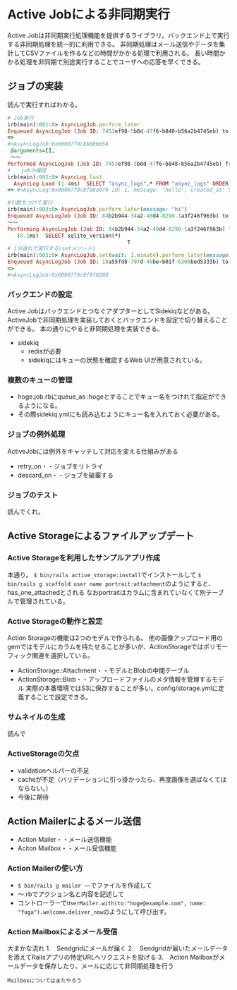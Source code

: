 # Active Jobによる非同期実行
Active Jobは非同期実行処理機能を提供するライブラリ。バックエンド上で実行する非同期処理を統一的に利用できる。
非同期処理はメール送信やデータを集計してCSVファイルを作るなどの時間がかかる処理で利用される。
長い時間かかる処理を非同期で別途実行することでユーザへの応答を早くできる。
## ジョブの実装
読んで実行すればわかる。
```ruby
# Job実行
irb(main):001:0> AsyncLogJob.perform_later
Enqueued AsyncLogJob (Job ID: 7453ef98-5b0d-47f6-b848-b56a2b4745eb) to Async(default)
=> 
#<AsyncLogJob:0x00007f9c8b086658
 @arguments=[],
 〜〜
Performed AsyncLogJob (Job ID: 7453ef98-5b0d-47f6-b848-b56a2b4745eb) from Async(default) in 41.24ms
#　　jobの確認
irb(main):002:0> AsyncLog.last
  AsyncLog Load (1.4ms)  SELECT "async_logs".* FROM "async_logs" ORDER BY "async_logs"."id" DESC LIMIT ?  [["LIMIT", 1]]
=> #<AsyncLog:0x00007f9c8f98a070 id: 1, message: "hello", created_at: Sat, 26 Feb 2022 05:25:34.706134000 UTC +00:00, updated_at: Sat, 26 Feb 2022 05:25:34.706134000 UTC +00:00>

#引数をつけて実行
irb(main):003:0> AsyncLogJob.perform_later(message: "hi")
Enqueued AsyncLogJob (Job ID: 84b2b944-34a2-40d4-8290-1a3f246f963b) to Async(default) with arguments: {:message=>"hi"}
〜〜
Performing AsyncLogJob (Job ID: 84b2b944-34a2-40d4-8290-1a3f246f963b) from Async(default) enqueued at 2022-02-26T05:26:55Z with arguments: {:message=>"hi"}
   (0.1ms)  SELECT sqlite_version(*)
                                      T
# 1分遅れで実行する(setメソッド)
irb(main):005:0> AsyncLogJob.set(wait: 1.minute).perform_later(message: "hi")
Enqueued AsyncLogJob (Job ID: 18a55fd8-797d-40be-b01f-6306bed5333b) to Async(default) at 2022-02-26 05:28:53 UTC with arguments: {:message=>"hi"}
=> 
#<AsyncLogJob:0x00007f9c8f9f0208
```
### バックエンドの設定
Active JobはバックエンドとつなぐアダプターとしてSidekiqなどがある。ActiveJobで非同期処理を実装しておくとバックエンドを設定で切り替えることができる。
本の通りにやると非同期処理を実装できる。
- sidekiq
  - redisが必要
  - sidekiqにはキューの状態を確認するWeb UIが用意されている。

### 複数のキューの管理
- hoge.job.rbにqueue_as :hogeとすることでキュー名をつけれて指定ができるようになる。
- その際sidekiq.ymlにも読み込むようにキュー名を入れておく必要がある。

### ジョブの例外処理
ActiveJobには例外をキャッチして対応を変える仕組みがある
- retry_on・・ジョブをリトライ
- descard_on・・ジョブを破棄する

### ジョブのテスト
読んでくれ。

## Active Storageによるファイルアップデート
### Active Storageを利用したサンプルアプリ作成
本通り。
`$ bin/rails active_storage:install`でインストールして
`$ bin/rails g scaffold user name portrait:attachment`のようにすると、has_one_attachedとされる
なおportraitはカラムに含まれていなくて別テーブルで管理されている。

 ### Active Storageの動作と設定
 Action Storageの機能は2つのモデルで作られる。
 他の画像アップロード用のgemではモデルにカラムを持たせることが多いが、ActionStorageではポリモーフィック関連を選択している。
 - ActionStorage::Attachment・・モデルとBlobの中間テーブル
 - ActionStorage::Blob・・アップロードファイルのメタ情報を管理するモデル
実際の本番環境ではS3に保存することが多い。config/storage.ymlに定義することで設定できる。

### サムネイルの生成
読んで

### ActiveStorageの欠点
- validationヘルパーの不足
- cacheが不足（バリデーションに引っ掛かったら、再度画像を選ばなくてはならない。）
- 今後に期待

## Action Mailerによるメール送信
- Action Mailer・・メール送信機能
- Aciton Mailbox・・メール受信機能

### Action Mailerの使い方
- `$ bin/rails g mailer ~~`でファイルを作成して
- 〜.rbでアクション名と内容を記述して
- コントローラーで`UserMailer.with(to:"hoge@example.com", name: "fuga").welcome.deliver_now`のようにして呼び出す。

### Action Mailboxによるメール受信
大まかな流れ
1.　Sendgridにメールが届く
2.　Sendgridが届いたメールデータを添えてRailsアプリの特定URLへリクエストを投げる
3.　Action Mailboxがメールデータを保存したり、メールに応じて非同期処理を行う

`Mailboxについてはまたやろう`

